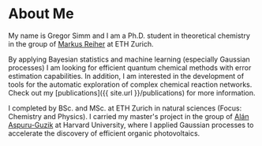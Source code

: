# About Me

My name is Gregor Simm and I am a Ph.D. student in theoretical chemistry in the group of [Markus Reiher](http://www.reiher.ethz.ch/) at ETH Zurich.

By applying Bayesian statistics and machine learning (especially Gaussian processes) I am looking for efficient quantum chemical methods with error estimation capabilities.
In addition, I am interested in the development of tools for the automatic exploration of complex chemical reaction networks.
Check out my [publications]({{ site.url }}/publications) for more information.

I completed by BSc. and MSc. at ETH Zurich in natural sciences (Focus: Chemistry and Physics).
I carried my master's project in the group of [Alán Aspuru-Guzik](http://aspuru.chem.harvard.edu/) at Harvard University, where I applied Gaussian processes to accelerate the discovery of efficient organic photovoltaics.
